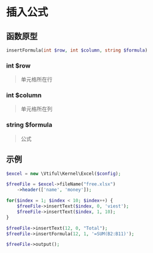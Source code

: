 # 插入公式

## **函数原型**

```php
insertFormula(int $row, int $column, string $formula)
```

### **int $row**

> 单元格所在行

### **int $column**

> 单元格所在列

### **string $formula**

> 公式

## 示例

```php
$excel = new \Vtiful\Kernel\Excel($config);

$freeFile = $excel->fileName("free.xlsx")
    ->header(['name', 'money']);

for($index = 1; $index < 10; $index++) {
    $freeFile->insertText($index, 0, 'viest');
    $freeFile->insertText($index, 1, 10);
}

$freeFile->insertText(12, 0, "Total");
$freeFile->insertFormula(12, 1, '=SUM(B2:B11)');

$freeFile->output();
```

